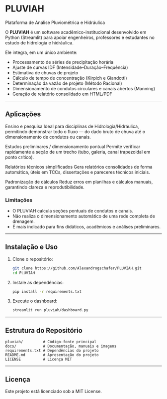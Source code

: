 # PLUVIAH

Plataforma de Análise Pluviométrica e Hidráulica

O **PLUVIAH** é um software acadêmico-institucional desenvolvido em Python (Streamlit) para apoiar engenheiros, professores e estudantes no estudo de hidrologia e hidráulica.

Ele integra, em um único ambiente:

* Processamento de séries de precipitação horária
* Ajuste de curvas IDF (Intensidade–Duração–Frequência)
* Estimativa de chuvas de projeto
* Cálculo de tempo de concentração (Kirpich e Giandotti)
* Determinação da vazão de projeto (Método Racional)
* Dimensionamento de condutos circulares e canais abertos (Manning)
* Geração de relatório consolidado em HTML/PDF

---

## Aplicações

Ensino e pesquisa
Ideal para disciplinas de Hidrologia/Hidráulica, permitindo demonstrar todo o fluxo — do dado bruto de chuva até o dimensionamento de condutos ou canais.

Estudos preliminares / dimensionamento pontual
Permite verificar rapidamente a seção de um trecho (tubo, galeria, canal trapezoidal em ponto crítico).

Relatórios técnicos simplificados
Gera relatórios consolidados de forma automática, úteis em TCCs, dissertações e pareceres técnicos iniciais.

Padronização de cálculos
Reduz erros em planilhas e cálculos manuais, garantindo clareza e reprodutibilidade.

### Limitações

* O PLUVIAH calcula seções pontuais de condutos e canais.
* Não realiza o dimensionamento automático de uma rede completa de drenagem.
* É mais indicado para fins didáticos, acadêmicos e análises preliminares.

---

## Instalação e Uso

1. Clone o repositório:

   ```bash
   git clone https://github.com/Alexandrogschafer/PLUVIAH.git
   cd PLUVIAH
   ```

2. Instale as dependências:

   ```bash
   pip install -r requirements.txt
   ```

3. Execute o dashboard:

   ```bash
   streamlit run pluviah/dashboard.py
   ```

---

## Estrutura do Repositório

```
pluviah/         # Código-fonte principal
docs/            # Documentação, manuais e imagens
requirements.txt # Dependências do projeto
README.md        # Apresentação do projeto
LICENSE          # Licença MIT
```

---

## Licença

Este projeto está licenciado sob a MIT License.


